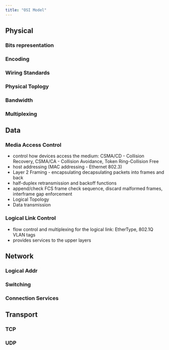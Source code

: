 ```yaml
---
title: "OSI Model"
---
```


## Physical
### Bits representation
### Encoding
### Wiring Standards
### Physical Toplogy
### Bandwidth
### Multiplexing

## Data
### Media Access Control
- control how devices access the medium:
    CSMA/CD - Collision Recovery, CSMA/CA - Collision Avoidance, Token Ring-Collision Free
- host addressing (MAC addressing - Ethernet 802.3)
- Layer 2 Framing - encapsulating decapsulating packets into frames and back
- half-duplex retransmission and backoff functions
- append/check FCS frame check sequence, discard malformed frames, interframe gap
enforcement
- Logical Topology
- Data transmission

### Logical Link Control
- flow control and multiplexing for the logical link: EtherType, 802.1Q VLAN tags
- provides services to the upper layers

## Network
### Logical Addr
### Switching
### Connection Services


## Transport
### TCP
### UDP
